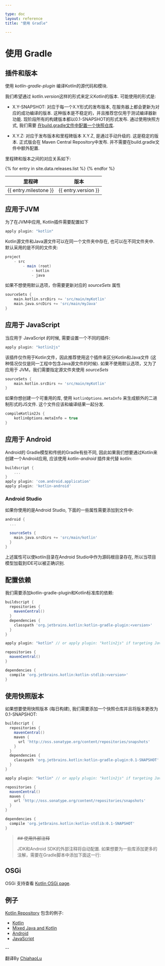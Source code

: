 ```yaml
---

type: doc
layout: reference
title: "使用 Gradle"

---
```


# 使用 Gradle

## 插件和版本

使用 *kotlin-gradle-plugin* 编译Kotlin的源代码和模块.

我们希望通过 *kotlin.version*这样的形式来定义Kotlin的版本. 可能使用的形式是:

* X.Y-SNAPSHOT: 对应于每一个X.Y形式的发布版本, 在服务器上都会更新为对应的成功编译的版本. 这种版本是不稳定的，并且推荐您仅用于测试编译器新功能. 现阶段所有的构建版本都以0.1-SNAPSHOT的形式发布. 通过使用快照方式, 我们需要 [在build.gradle文件中配置一个快照仓库](#using-snapshot-versions).

* X.Y.Z: 对应于发布版本和里程碑版本 X.Y.Z, 是通过手动升级的. 这是稳定的版本. 正式版会在 Maven Central Repository中发布. 并不需要在build.gradle文件中额外配置.

里程碑和版本之间的对应关系如下:

<table>
<thead>
<tr>
  <th>里程碑</th>
  <th>版本</th>
</tr>
</thead>
<tbody>
{% for entry in site.data.releases.list %}
<tr>
  <td>{{ entry.milestone }}</td>
  <td>{{ entry.version }}</td>
</tr>
{% endfor %}
</tbody>
</table>

## 应用于JVM

为了在JVM中应用, Kotlin插件需要配置如下

``` groovy
apply plugin: "kotlin"
```

Kotlin源文件和Java源文件可以在同一个文件夹中存在, 也可以在不同文件夹中. 默认采用的是不同的文件夹:

``` groovy
project
    - src
        - main (root)
            - kotlin
            - java
```

如果不想使用默认选项，你需要更新对应的 *sourceSets* 属性

``` groovy
sourceSets {
    main.kotlin.srcDirs += 'src/main/myKotlin'
    main.java.srcDirs += 'src/main/myJava'
}
```

## 应用于 JavaScript

当应用于 JavaScript 的时候, 需要设置一个不同的插件:

``` groovy
apply plugin: "kotlin2js"
```

该插件仅作用于Kotlin文件，因此推荐使用这个插件来区分Kotlin和Java文件 (这种情况仅仅是同一工程中包含Java源文件的时候). 如果不使用默认选项，又为了应用于 JVM，我们需要指定源文件夹使用 *sourceSets*

``` groovy
sourceSets {
    main.kotlin.srcDirs += 'src/main/myKotlin'
}
```

如果你想创建一个可重用的库, 使用 `kotlinOptions.metaInfo` 来生成额外的二进制形式的JS文件.
这个文件应该和编译结果一起分发.

``` groovy
compileKotlin2Js {
	kotlinOptions.metaInfo = true
}
```


## 应用于 Android

Android的 Gradle模型和传统的Gradle有些不同, 因此如果我们想要通过Kotlin来创建一个Android应用, 应该使用
*kotlin-android* 插件来代替 *kotlin*:

``` groovy
buildscript {
    ...
}
apply plugin: 'com.android.application'
apply plugin: 'kotlin-android'
```

### Android Studio

如果你使用的是Android Studio, 下面的一些属性需要添加到文件中:

``` groovy
android {
  ...

  sourceSets {
    main.java.srcDirs += 'src/main/kotlin'
  }
}
```

上述属性可以使kotlin目录在Android Studio中作为源码根目录存在, 所以当项目模型加载到IDE可以被正确识别.



## 配置依赖

我们需要添加kotlin-gradle-plugin和Kotlin标准库的依赖:

``` groovy
buildscript {
  repositories {
    mavenCentral()
  }
  dependencies {
    classpath 'org.jetbrains.kotlin:kotlin-gradle-plugin:<version>'
  }
}

apply plugin: "kotlin" // or apply plugin: "kotlin2js" if targeting JavaScript

repositories {
  mavenCentral()
}

dependencies {
  compile 'org.jetbrains.kotlin:kotlin-stdlib:<version>'
}
```

## 使用快照版本

如果想要使用快照版本 (每日构建), 我们需要添加一个快照仓库并且将版本更改为0.1-SNAPSHOT:

``` groovy
buildscript {
  repositories {
    mavenCentral()
    maven {
      url 'http://oss.sonatype.org/content/repositories/snapshots'
    }
  }
  dependencies {
    classpath 'org.jetbrains.kotlin:kotlin-gradle-plugin:0.1-SNAPSHOT'
  }
}

apply plugin: "kotlin" // or apply plugin: "kotlin2js" if targeting JavaScript

repositories {
  mavenCentral()
  maven {
    url 'http://oss.sonatype.org/content/repositories/snapshots'
  }
}

dependencies {
  compile 'org.jetbrains.kotlin:kotlin-stdlib:0.1-SNAPSHOT'
}
```


> ~~## 使用外部注释~~
> 
> JDK和Android SDK的外部注释将自动配置. 如果想要为一些库添加更多的注解，需要在Gradle脚本中添加下面这一行:
> 
> 
## OSGi

OSGi 支持查看 [Kotlin OSGi page](kotlin-osgi.html).

## 例子

[Kotlin Repository](https://github.com/jetbrains/kotlin) 包含的例子:

* [Kotlin](https://github.com/JetBrains/kotlin-examples/tree/master/gradle/hello-world)
* [Mixed Java and Kotlin](https://github.com/JetBrains/kotlin-examples/tree/master/gradle/mixed-java-kotlin-hello-world)
* [Android](https://github.com/JetBrains/kotlin-examples/tree/master/gradle/android-mixed-java-kotlin-project)
* [JavaScript](https://github.com/JetBrains/kotlin/tree/master/libraries/tools/kotlin-gradle-plugin/src/test/resources/testProject/kotlin2JsProject)

--

翻译By [ChiahaoLu](https://github.com/chiahaolu)
